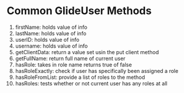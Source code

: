 # Common GlideUser Methods

1. firstName: holds value of info
2. lastName: holds value of info
3. userID: holds value of info
4. username: holds value of info
5. getClientData: return a value set usin the put client method
6. getFullName: return full name of current user
7. hasRole: takes in role name returns true of false
8. hasRoleExactly: check if user has specifically been assigned a role
9. hasRoleFromList: provide a list of roles to the method
10. hasRoles: tests whether or not current user has any roles at all